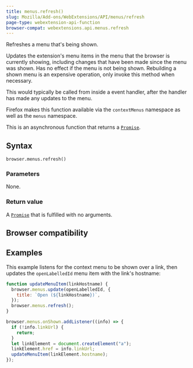 ```yaml
---
title: menus.refresh()
slug: Mozilla/Add-ons/WebExtensions/API/menus/refresh
page-type: webextension-api-function
browser-compat: webextensions.api.menus.refresh
---
```




Refreshes a menu that's being shown.

Updates the extension's menu items in the menu that the browser is currently showing, including changes that have been made since the menu was shown. Has no effect if the menu is not being shown. Rebuilding a shown menu is an expensive operation, only invoke this method when necessary.

This would typically be called from inside a  event handler, after the handler has made any updates to the menu.

Firefox makes this function available via the `contextMenus` namespace as well as the `menus` namespace.

This is an asynchronous function that returns a [`Promise`](/Web/JavaScript/Reference/Global_Objects/Promise).

## Syntax

```js-nolint
browser.menus.refresh()
```

### Parameters

None.

### Return value

A [`Promise`](/Web/JavaScript/Reference/Global_Objects/Promise) that is fulfilled with no arguments.

## Browser compatibility



## Examples

This example listens for the context menu to be shown over a link, then updates the `openLabelledId` menu item with the link's hostname:

```js
function updateMenuItem(linkHostname) {
  browser.menus.update(openLabelledId, {
    title: `Open (${linkHostname})`,
  });
  browser.menus.refresh();
}

browser.menus.onShown.addListener((info) => {
  if (!info.linkUrl) {
    return;
  }
  let linkElement = document.createElement("a");
  linkElement.href = info.linkUrl;
  updateMenuItem(linkElement.hostname);
});
```


